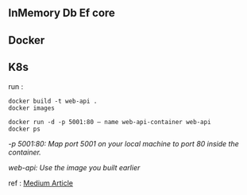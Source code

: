 ## InMemory Db Ef core


## Docker


## K8s



run :
```
docker build -t web-api .
docker images
```

```
docker run -d -p 5001:80 — name web-api-container web-api
docker ps

```
*-p 5001:80: Map port 5001 on your local machine to port 80 inside the container.*

*web-api: Use the image you built earlier*

ref : [Medium Article](https://medium.com/@jaydeepvpatil225/containerize-the-net-core-7-web-api-with-docker-and-kubernetes-9dd23e392936)